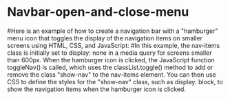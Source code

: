# Navbar-open-and-close-menu
#Here is an example of how to create a navigation bar with a "hamburger" menu icon that toggles the display of the navigation items on smaller screens using HTML, CSS, and JavaScript:
#In this example, the nav-items class is initially set to display: none in a media query for screens smaller than 600px. When the hamburger icon is clicked, the JavaScript function toggleNav() is called, which uses the classList.toggle() method to add or remove the class "show-nav" to the nav-items element. You can then use CSS to define the styles for the "show-nav" class, such as display: block, to show the navigation items when the hamburger icon is clicked.